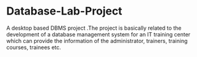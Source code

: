 # Database-Lab-Project
A desktop based DBMS project .The project is basically related to the development of a database management system for an IT training center which can provide the information of the administrator, trainers, training courses, trainees etc.

